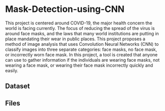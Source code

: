 # Mask-Detection-using-CNN
This project is centered around COVID-19,  the major health concern the world is facing currently. The  focus of reducing the spread of the virus is around face  masks, and the laws that many world institutions are  putting in place mandating their wear in public places. This  project proposes a method of image analysis that uses  Convolution Neural Networks (CNN) to classify images into  three separate categories: face masks, no face mask, or  incorrectly worn face mask. In this project, a tool is created  that anyone can use to gather information if the individuals  are wearing face masks, not wearing a face mask, or  wearing their face mask incorrectly quickly and easily.
## Dataset

## Files
